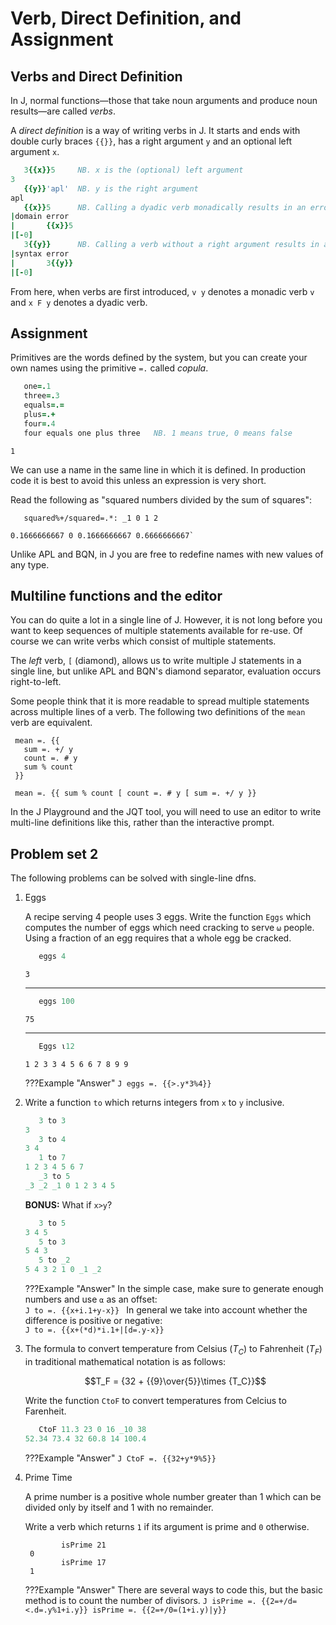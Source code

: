 # Verb, Direct Definition, and Assignment

## Verbs and Direct Definition
In J, normal functions—those that take noun arguments and produce noun results—are called <dfn>verbs</dfn>.

A <dfn>direct definition</dfn> is a way of writing verbs in J. It starts and ends with double curly braces `{{}}`, has a right argument `y` and an optional left argument `x`.

```J
   3{{x}}5     NB. x is the (optional) left argument
3
   {{y}}'apl'  NB. y is the right argument
apl
   {{x}}5      NB. Calling a dyadic verb monadically results in an error
|domain error
|       {{x}}5
|[-0] 
   3{{y}}      NB. Calling a verb without a right argument results in an error
|syntax error
|       3{{y}}
|[-0] 
```

From here, when verbs are first introduced, `v y` denotes a monadic verb `v` and `x F y` denotes a dyadic verb.

## Assignment
Primitives are the words defined by the system, but you can create your own names using the primitive `=.` called <dfn>copula</dfn>.

```J
   one=.1
   three=.3
   equals=.=
   plus=.+
   four=.4
   four equals one plus three   NB. 1 means true, 0 means false
```
```
1
```

We can use a name in the same line in which it is defined. In production code it is best to avoid this unless an expression is very short.

Read the following as "squared numbers divided by the sum of squares":
```APL
   squared%+/squared=.*: _1 0 1 2
```
```
0.1666666667 0 0.1666666667 0.6666666667`
```

Unlike APL and BQN, in J you are free to redefine names with new values of any type.

## Multiline functions and the editor
You can do quite a lot in a single line of J. However, it is not long before you want to keep sequences of multiple statements available for re-use. Of course we can write verbs which consist of multiple statements.

The <dfn>left</dfn> verb, `[` (diamond), allows us to write multiple J statements in a single line, but unlike APL and BQN's diamond separator, evaluation occurs right-to-left.

Some people think that it is more readable to spread multiple statements across multiple lines of a verb. The following two definitions of the `mean` verb are equivalent.

```APL
 mean =. {{
   sum =. +/ y
   count =. # y
   sum % count
 }}

 mean =. {{ sum % count [ count =. # y [ sum =. +/ y }}
```

In the J Playground and the JQT tool, you will need to use an editor to write multi-line definitions like this, rather than the interactive prompt.

## Problem set 2
The following problems can be solved with single-line dfns.

1. Eggs

	A recipe serving 4 people uses 3 eggs. Write the function `Eggs` which computes the number of eggs which need cracking to serve `⍵` people. Using a fraction of an egg requires that a whole egg be cracked.

	```J
	   eggs 4
	```
	```
	3
	```
	---
	```J
	   eggs 100
	```
	```
	75
	```
	---
	```J
	   Eggs ⍳12
	```
	```
	1 2 3 3 4 5 6 6 7 8 9 9
	```

	???Example "Answer"
		```J
		eggs =. {{>.y*3%4}}
		```

1. Write a function `to` which returns integers from `x` to `y` inclusive.

	```J
	   3 to 3
	3
	   3 to 4
	3 4
	   1 to 7
	1 2 3 4 5 6 7
	   _3 to 5
	_3 _2 _1 0 1 2 3 4 5
	```

	**BONUS:** What if `x>y`?  
	```J
	   3 to 5
	3 4 5
	   5 to 3
	5 4 3
	   5 to _2
	5 4 3 2 1 0 _1 _2
	```

	???Example "Answer"
		In the simple case, make sure to generate enough numbers and use `⍺` as an offset:  
		```J
		to =. {{x+i.1+y-x}}
		```
		In general we take into account whether the difference is positive or negative:  
		```J
		to =. {{x+(*d)*i.1+|[d=.y-x}}
		```

1. The formula to convert temperature from Celsius ($T_C$) to Fahrenheit ($T_F$) in traditional mathematical notation is as follows:

	$$T_F = {32 + {{9}\over{5}}\times {T_C}}$$  

	Write the function `CtoF` to convert temperatures from Celcius to Farenheit.  
	```J
	   CtoF 11.3 23 0 16 _10 38
	52.34 73.4 32 60.8 14 100.4
	```

	???Example "Answer"
		```J
		CtoF =. {{32+y*9%5}}
		```

1. Prime Time

	A prime number is a positive whole number greater than $1$ which can be divided only by itself and $1$ with no remainder.

	Write a verb which returns `1` if its argument is prime and `0` otherwise.

		       isPrime 21
	    0
		       isPrime 17
	    1

	???Example "Answer"
		There are several ways to code this, but the basic method is to count the number of divisors.
		```J
		isPrime =. {{2=+/d=<.d=.y%1+i.y}}
		isPrime =. {{2=+/0=(1+i.y)|y}}
		```